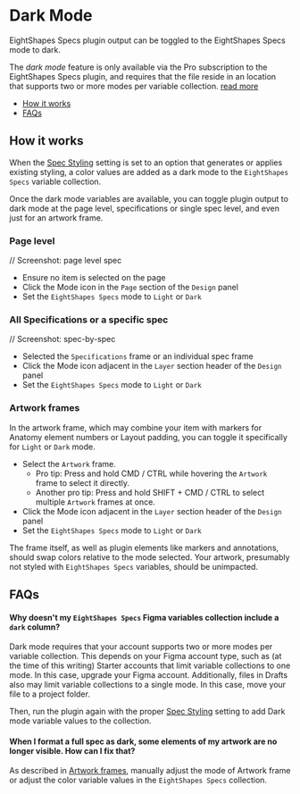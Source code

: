 # Dark Mode

EightShapes Specs plugin output can be toggled to the EightShapes Specs mode to dark.

The *dark mode* feature is only available via the Pro subscription to the EightShapes Specs plugin, and requires that the file reside in an location that supports two or more modes per variable collection. [read more](#modes)

* [How it works](#howitworks)
* [FAQs](#faqs)

## How it works <a id="howitworks"></a>

When the [Spec Styling](styling-specs.md) setting is set to an option that generates or applies existing styling, a color values are added as a dark mode to the `EightShapes Specs` variable collection.

Once the dark mode variables are available, you can toggle plugin output to dark mode at the page level, specifications or single spec level, and even just for an artwork frame.

### Page level

// Screenshot: page level spec

* Ensure no item is selected on the page
* Click the Mode icon in the `Page` section of the `Design` panel
* Set the `EightShapes Specs` mode to `Light` or `Dark`

### All Specifications or a specific spec

// Screenshot: spec-by-spec

* Selected the `Specifications` frame or an individual spec frame
* Click the Mode icon adjacent in the `Layer` section header of the `Design` panel
* Set the `EightShapes Specs` mode to `Light` or `Dark`

### Artwork frames <a id="artwork-frames"></a>

In the artwork frame, which may combine your item with markers for Anatomy element numbers or Layout padding, you can toggle it specifically for `Light` or `Dark` mode.

* Select the `Artwork` frame. 
    * Pro tip: Press and hold CMD / CTRL while hovering the `Artwork` frame to select it directly.
    * Another pro tip: Press and hold SHIFT + CMD / CTRL to select multiple `Artwork` frames at once.
* Click the Mode icon adjacent in the `Layer` section header of the `Design` panel
* Set the `EightShapes Specs` mode to `Light` or `Dark`

The frame itself, as well as plugin elements like markers and annotations, should swap colors relative to the mode selected. Your artwork, presumably not styled with `EightShapes Specs` variables, should be unimpacted.

## FAQs <a id="faqs"></a>

#### Why doesn't my `EightShapes Specs` Figma variables collection include a `dark` column? <a id="modes"></a>

Dark mode requires that your account supports two or more modes per variable collection. This depends on your Figma account type, such as (at the time of this writing) Starter accounts that limit variable collections to one mode. In this case, upgrade your Figma account. Additionally, files in Drafts also may limit variable collections to a single mode. In this case, move your file to a project folder.

Then, run the plugin again with the proper [Spec Styling](styling-specs.md) setting to add Dark mode variable values to the collection.

#### When I format a full spec as dark, some elements of my artwork are no longer visible. How can I fix that?

As described in [Artwork frames](#artwork-frames), manually adjust the mode of Artwork frame or adjust the color variable values in the `EightShapes Specs` collection. 
